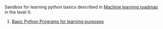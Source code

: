 Sandbox for learning python basics described in [Machine learning roadmap](Machine%20learning%20roadmap.md) in the level 0.

1. [Basic Python Programs for learning purposes](Basic%20Python%20Programs%20for%20learning%20purposes.md)
